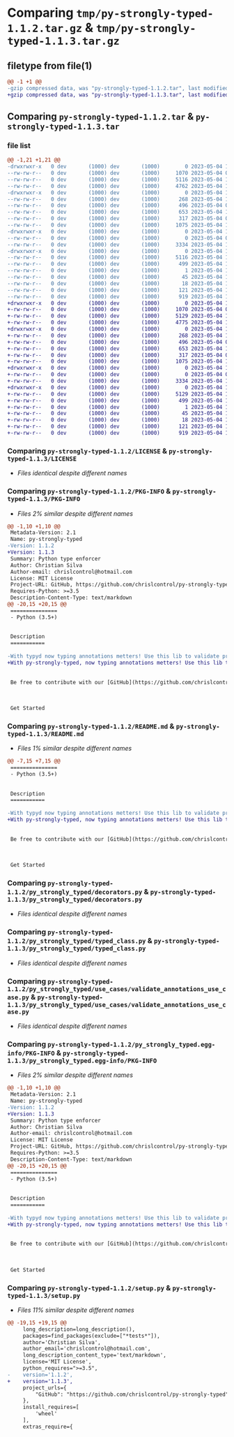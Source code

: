 # Comparing `tmp/py-strongly-typed-1.1.2.tar.gz` & `tmp/py-strongly-typed-1.1.3.tar.gz`

## filetype from file(1)

```diff
@@ -1 +1 @@
-gzip compressed data, was "py-strongly-typed-1.1.2.tar", last modified: Thu May  4 14:48:14 2023, max compression
+gzip compressed data, was "py-strongly-typed-1.1.3.tar", last modified: Thu May  4 15:05:41 2023, max compression
```

## Comparing `py-strongly-typed-1.1.2.tar` & `py-strongly-typed-1.1.3.tar`

### file list

```diff
@@ -1,21 +1,21 @@
-drwxrwxr-x   0 dev       (1000) dev       (1000)        0 2023-05-04 14:48:14.009960 py-strongly-typed-1.1.2/
--rw-rw-r--   0 dev       (1000) dev       (1000)     1070 2023-05-04 00:10:00.000000 py-strongly-typed-1.1.2/LICENSE
--rw-rw-r--   0 dev       (1000) dev       (1000)     5116 2023-05-04 14:48:14.013960 py-strongly-typed-1.1.2/PKG-INFO
--rw-rw-r--   0 dev       (1000) dev       (1000)     4762 2023-05-04 14:46:14.000000 py-strongly-typed-1.1.2/README.md
-drwxrwxr-x   0 dev       (1000) dev       (1000)        0 2023-05-04 14:48:14.009960 py-strongly-typed-1.1.2/py_strongly_typed/
--rw-rw-r--   0 dev       (1000) dev       (1000)      268 2023-05-04 14:29:22.000000 py-strongly-typed-1.1.2/py_strongly_typed/__init__.py
--rw-rw-r--   0 dev       (1000) dev       (1000)      496 2023-05-04 04:08:39.000000 py-strongly-typed-1.1.2/py_strongly_typed/contracts.py
--rw-rw-r--   0 dev       (1000) dev       (1000)      653 2023-05-04 14:29:22.000000 py-strongly-typed-1.1.2/py_strongly_typed/decorators.py
--rw-rw-r--   0 dev       (1000) dev       (1000)      317 2023-05-04 05:18:01.000000 py-strongly-typed-1.1.2/py_strongly_typed/exceptions.py
--rw-rw-r--   0 dev       (1000) dev       (1000)     1075 2023-05-04 14:29:22.000000 py-strongly-typed-1.1.2/py_strongly_typed/typed_class.py
-drwxrwxr-x   0 dev       (1000) dev       (1000)        0 2023-05-04 14:48:14.009960 py-strongly-typed-1.1.2/py_strongly_typed/use_cases/
--rw-rw-r--   0 dev       (1000) dev       (1000)        0 2023-05-04 04:07:47.000000 py-strongly-typed-1.1.2/py_strongly_typed/use_cases/__init__.py
--rw-rw-r--   0 dev       (1000) dev       (1000)     3334 2023-05-04 14:29:22.000000 py-strongly-typed-1.1.2/py_strongly_typed/use_cases/validate_annotations_use_case.py
-drwxrwxr-x   0 dev       (1000) dev       (1000)        0 2023-05-04 14:48:14.009960 py-strongly-typed-1.1.2/py_strongly_typed.egg-info/
--rw-rw-r--   0 dev       (1000) dev       (1000)     5116 2023-05-04 14:48:13.000000 py-strongly-typed-1.1.2/py_strongly_typed.egg-info/PKG-INFO
--rw-rw-r--   0 dev       (1000) dev       (1000)      499 2023-05-04 14:48:13.000000 py-strongly-typed-1.1.2/py_strongly_typed.egg-info/SOURCES.txt
--rw-rw-r--   0 dev       (1000) dev       (1000)        1 2023-05-04 14:48:13.000000 py-strongly-typed-1.1.2/py_strongly_typed.egg-info/dependency_links.txt
--rw-rw-r--   0 dev       (1000) dev       (1000)       45 2023-05-04 14:48:13.000000 py-strongly-typed-1.1.2/py_strongly_typed.egg-info/requires.txt
--rw-rw-r--   0 dev       (1000) dev       (1000)       18 2023-05-04 14:48:13.000000 py-strongly-typed-1.1.2/py_strongly_typed.egg-info/top_level.txt
--rw-rw-r--   0 dev       (1000) dev       (1000)      121 2023-05-04 14:48:14.013960 py-strongly-typed-1.1.2/setup.cfg
--rw-rw-r--   0 dev       (1000) dev       (1000)      919 2023-05-04 14:48:07.000000 py-strongly-typed-1.1.2/setup.py
+drwxrwxr-x   0 dev       (1000) dev       (1000)        0 2023-05-04 15:05:41.819524 py-strongly-typed-1.1.3/
+-rw-rw-r--   0 dev       (1000) dev       (1000)     1070 2023-05-04 00:10:00.000000 py-strongly-typed-1.1.3/LICENSE
+-rw-rw-r--   0 dev       (1000) dev       (1000)     5129 2023-05-04 15:05:41.819524 py-strongly-typed-1.1.3/PKG-INFO
+-rw-rw-r--   0 dev       (1000) dev       (1000)     4775 2023-05-04 15:05:32.000000 py-strongly-typed-1.1.3/README.md
+drwxrwxr-x   0 dev       (1000) dev       (1000)        0 2023-05-04 15:05:41.819524 py-strongly-typed-1.1.3/py_strongly_typed/
+-rw-rw-r--   0 dev       (1000) dev       (1000)      268 2023-05-04 14:29:22.000000 py-strongly-typed-1.1.3/py_strongly_typed/__init__.py
+-rw-rw-r--   0 dev       (1000) dev       (1000)      496 2023-05-04 04:08:39.000000 py-strongly-typed-1.1.3/py_strongly_typed/contracts.py
+-rw-rw-r--   0 dev       (1000) dev       (1000)      653 2023-05-04 14:29:22.000000 py-strongly-typed-1.1.3/py_strongly_typed/decorators.py
+-rw-rw-r--   0 dev       (1000) dev       (1000)      317 2023-05-04 05:18:01.000000 py-strongly-typed-1.1.3/py_strongly_typed/exceptions.py
+-rw-rw-r--   0 dev       (1000) dev       (1000)     1075 2023-05-04 14:29:22.000000 py-strongly-typed-1.1.3/py_strongly_typed/typed_class.py
+drwxrwxr-x   0 dev       (1000) dev       (1000)        0 2023-05-04 15:05:41.819524 py-strongly-typed-1.1.3/py_strongly_typed/use_cases/
+-rw-rw-r--   0 dev       (1000) dev       (1000)        0 2023-05-04 04:07:47.000000 py-strongly-typed-1.1.3/py_strongly_typed/use_cases/__init__.py
+-rw-rw-r--   0 dev       (1000) dev       (1000)     3334 2023-05-04 14:29:22.000000 py-strongly-typed-1.1.3/py_strongly_typed/use_cases/validate_annotations_use_case.py
+drwxrwxr-x   0 dev       (1000) dev       (1000)        0 2023-05-04 15:05:41.819524 py-strongly-typed-1.1.3/py_strongly_typed.egg-info/
+-rw-rw-r--   0 dev       (1000) dev       (1000)     5129 2023-05-04 15:05:41.000000 py-strongly-typed-1.1.3/py_strongly_typed.egg-info/PKG-INFO
+-rw-rw-r--   0 dev       (1000) dev       (1000)      499 2023-05-04 15:05:41.000000 py-strongly-typed-1.1.3/py_strongly_typed.egg-info/SOURCES.txt
+-rw-rw-r--   0 dev       (1000) dev       (1000)        1 2023-05-04 15:05:41.000000 py-strongly-typed-1.1.3/py_strongly_typed.egg-info/dependency_links.txt
+-rw-rw-r--   0 dev       (1000) dev       (1000)       45 2023-05-04 15:05:41.000000 py-strongly-typed-1.1.3/py_strongly_typed.egg-info/requires.txt
+-rw-rw-r--   0 dev       (1000) dev       (1000)       18 2023-05-04 15:05:41.000000 py-strongly-typed-1.1.3/py_strongly_typed.egg-info/top_level.txt
+-rw-rw-r--   0 dev       (1000) dev       (1000)      121 2023-05-04 15:05:41.819524 py-strongly-typed-1.1.3/setup.cfg
+-rw-rw-r--   0 dev       (1000) dev       (1000)      919 2023-05-04 15:00:03.000000 py-strongly-typed-1.1.3/setup.py
```

### Comparing `py-strongly-typed-1.1.2/LICENSE` & `py-strongly-typed-1.1.3/LICENSE`

 * *Files identical despite different names*

### Comparing `py-strongly-typed-1.1.2/PKG-INFO` & `py-strongly-typed-1.1.3/PKG-INFO`

 * *Files 2% similar despite different names*

```diff
@@ -1,10 +1,10 @@
 Metadata-Version: 2.1
 Name: py-strongly-typed
-Version: 1.1.2
+Version: 1.1.3
 Summary: Python type enforcer
 Author: Christian Silva
 Author-email: chrislcontrol@hotmail.com
 License: MIT License
 Project-URL: GitHub, https://github.com/chrislcontrol/py-strongly-typed
 Requires-Python: >=3.5
 Description-Content-Type: text/markdown
@@ -20,15 +20,15 @@
 ===============
 - Python (3.5+)
 
 
 Description
 ===========
 
-With typyd now typing annotations metters! Use this lib to validate provided args typing.
+With py-strongly-typed, now typing annotations metters! Use this lib to validate provided args typing.
 
 
 Be free to contribute with our [GitHub](https://github.com/chrislcontrol/typyd) project.
 
 
 
 Get Started
```

### Comparing `py-strongly-typed-1.1.2/README.md` & `py-strongly-typed-1.1.3/README.md`

 * *Files 1% similar despite different names*

```diff
@@ -7,15 +7,15 @@
 ===============
 - Python (3.5+)
 
 
 Description
 ===========
 
-With typyd now typing annotations metters! Use this lib to validate provided args typing.
+With py-strongly-typed, now typing annotations metters! Use this lib to validate provided args typing.
 
 
 Be free to contribute with our [GitHub](https://github.com/chrislcontrol/typyd) project.
 
 
 
 Get Started
```

### Comparing `py-strongly-typed-1.1.2/py_strongly_typed/decorators.py` & `py-strongly-typed-1.1.3/py_strongly_typed/decorators.py`

 * *Files identical despite different names*

### Comparing `py-strongly-typed-1.1.2/py_strongly_typed/typed_class.py` & `py-strongly-typed-1.1.3/py_strongly_typed/typed_class.py`

 * *Files identical despite different names*

### Comparing `py-strongly-typed-1.1.2/py_strongly_typed/use_cases/validate_annotations_use_case.py` & `py-strongly-typed-1.1.3/py_strongly_typed/use_cases/validate_annotations_use_case.py`

 * *Files identical despite different names*

### Comparing `py-strongly-typed-1.1.2/py_strongly_typed.egg-info/PKG-INFO` & `py-strongly-typed-1.1.3/py_strongly_typed.egg-info/PKG-INFO`

 * *Files 2% similar despite different names*

```diff
@@ -1,10 +1,10 @@
 Metadata-Version: 2.1
 Name: py-strongly-typed
-Version: 1.1.2
+Version: 1.1.3
 Summary: Python type enforcer
 Author: Christian Silva
 Author-email: chrislcontrol@hotmail.com
 License: MIT License
 Project-URL: GitHub, https://github.com/chrislcontrol/py-strongly-typed
 Requires-Python: >=3.5
 Description-Content-Type: text/markdown
@@ -20,15 +20,15 @@
 ===============
 - Python (3.5+)
 
 
 Description
 ===========
 
-With typyd now typing annotations metters! Use this lib to validate provided args typing.
+With py-strongly-typed, now typing annotations metters! Use this lib to validate provided args typing.
 
 
 Be free to contribute with our [GitHub](https://github.com/chrislcontrol/typyd) project.
 
 
 
 Get Started
```

### Comparing `py-strongly-typed-1.1.2/setup.py` & `py-strongly-typed-1.1.3/setup.py`

 * *Files 11% similar despite different names*

```diff
@@ -19,15 +19,15 @@
     long_description=long_description(),
     packages=find_packages(exclude=["*tests*"]),
     author='Christian Silva',
     author_email='chrislcontrol@hotmail.com',
     long_description_content_type='text/markdown',
     license='MIT License',
     python_requires=">=3.5",
-    version='1.1.2',
+    version='1.1.3',
     project_urls={
         "GitHub": "https://github.com/chrislcontrol/py-strongly-typed"
     },
     install_requires=[
         'wheel'
     ],
     extras_require={
```

